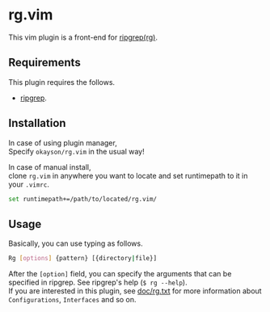 # rg.vim

This vim plugin is a front-end for [ripgrep(rg)](https://github.com/BurntSushi/ripgrep).

## Requirements

This plugin requires the follows.
* [ripgrep](https://github.com/BurntSushi/ripgrep).

## Installation

In case of using plugin manager,  
Specify `okayson/rg.vim` in the usual way!

In case of manual install,  
clone `rg.vim` in anywhere you want to locate and  set runtimepath to it in your `.vimrc`.
```sh
set runtimepath+=/path/to/located/rg.vim/
```

## Usage

Basically, you can use typing as follows.
```sh
Rg [options] {pattern} [{directory|file}]
```
After the `[option]` field, you can specify the arguments that can be specified in ripgrep. See ripgrep's help (`$ rg --help`).  
If you are interested in this plugin, see [doc/rg.txt](doc/rg.txt) for more information about  `Configurations`, `Interfaces` and so on.

<!--
vim:tw=78:sw=4:sts=4:ts=4:et
-->
